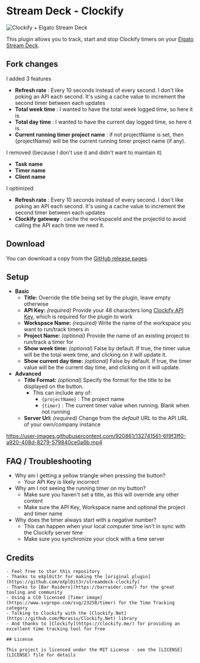 # Stream Deck - Clockify

![Clockify + Elgato Stream Deck](Docs/Clockify-GitHub-Banner.png)

This plugin allows you to track, start and stop Clockify timers on your [Elgato Stream Deck](https://www.elgato.com/en/stream-deck).

## Fork changes

I added 3 features
- **Refresh rate** : Every 10 seconds instead of every second. I don't like poking an API each second. It's using a cache value to increment the second timer between each updates
- **Total week time** : I wanted to have the total week logged time, so here it is.
- **Total day time** : I wanted to have the current day logged time, so here it is.
- **Current running timer project name** : if not projectName is set, then {projectName} will be the current running timer project name (if any).

I removed (because I don't use it and didn't want to maintain it)
- **Task name**
- **Timer name**
- **Client name**

I optimized
- **Refresh rate** : Every 10 seconds instead of every second. I don't like poking an API each second. It's using a cache value to increment the second timer between each updates
- **Clockify gateway** : cache the workspaceId and the projectId to avoid calling the API each time we need it.

## Download

You can download a copy from the [GitHub release pages](https://github.com/sponsCA/streamdeck-clockify/releases/latest).

## Setup

- **Basic**
  - **Title:** Override the title being set by the plugin, leave empty otherwise
  - **API Key:** *(required)* Provide your 48 characters long [Clockify API Key](https://clockify.me/user/settings), which is required for the plugin to work
  - **Workspace Name:** *(required)* Write the name of the workspace you want to run/track timers in
  - **Project Name:** *(optional)* Provide the name of an existing project to run/track a timer for
  - **Show week time:** *(optional)* False by default. If true, the timer value will be the total week time, and clicking on it will update it.
  - **Show current day time:** *(optional)* False by default. If true, the timer value will be the current day time, and clicking on it will update.
- **Advanced**
  - **Title Format:** *(optional)* Specify the format for the title to be displayed on the button.
    - This can include any of:
      - `{projectName}` : The project name
      - `{timer}` : The current timer value when running. Blank when not running
  - **Server Url:** *(required)* Change from the *default* URL to the API URL of your own/company instance

https://user-images.githubusercontent.com/920861/132741561-6f9f3ff0-a920-408d-8279-579840ce0a6b.mp4

## FAQ / Troubleshooting

- Why am I getting a yellow triangle when pressing the button?
  - Your API Key is likely incorrect
- Why am I not seeing the running timer on my button?
  - Make sure you haven't set a title, as this will override any other content
  - Make sure the API Key, Workspace name and optional the project and timer name
- Why does the timer always start with a negative number?
  - This can happen when your local computer time isn't in sync with the Clockify server time
  - Make sure you synchronize your clock with a time server

## Credits
~~~~
- Feel free to star this repository
- Thanks to eXpl0it3r for making the [original plugin](https://github.com/eXpl0it3r/streamdeck-clockify)
- Thanks to [Bar Raiders](https://barraider.com/) for the great tooling and community
- Using a CC0 licensed [Timer image](https://www.svgrepo.com/svg/23258/timer) for the Time Tracking category
- Talking to Clockify with the [Clockify.Net](https://github.com/Morasiu/Clockify.Net) library
- And thanks to [Clockify](https://clockify.me/) for providing an excellent time tracking tool for free

## License

This project is licensed under the MIT License - see the [LICENSE](LICENSE) file for details
